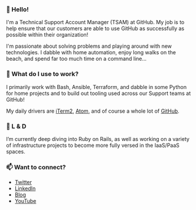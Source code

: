 ### 👋 Hello! 

I'm a Technical Support Account Manager (TSAM) at GitHub. My job is to help ensure that our customers are able to use GitHub as successfully as possible within their organization!

I'm passionate about solving problems and playing around with new technologies. I dabble with home automation, enjoy long walks on the beach, and spend far too much time on a command line...

### 🔭 What do I use to work?

I primarily work with Bash, Ansible, Terraform, and dabble in some Python for home projects and to build out tooling used across our Support teams at GitHub!

My daily drivers are [iTerm2](https://github.com/gnachman/iTerm2), [Atom](https://github.com/atom/atom), and of course a whole lot of [GitHub](https://github.com/).

### 🌱 L & D 

I’m currently deep diving into Ruby on Rails, as well as working on a variety of infrastructure projects to become more fully versed in the IaaS/PaaS spaces.

### 📫 Want to connect?

- [Twitter](https://twitter.com/maclarel_)
- [LinkedIn](https://www.linkedin.com/in/loganmaclaren/)
- [Blog](https://thedatanewbie.com/)
- [YouTube](https://www.youtube.com/channel/UCRoQUH8UHGi18ERXjYin8AQ)
